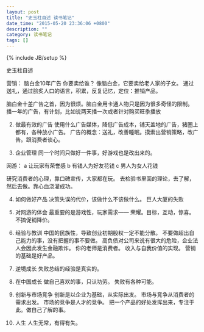 ```yaml
---
layout: post
title: "史玉柱自述 读书笔记"
date_time: "2015-05-20 23:36:06 +0800"
description: ""
category: 读书笔记
tags: []
---
```

{% include JB/setup %}

史玉柱自述

营销：
脑白金10年广告
你要卖给谁？
像脑白金，它要卖给老人家的子女。
通过送礼，通过脍炙人口的语言，积累，反复记忆，定位：推销产品。

脑白金十差广告之首，因为很烦。脑白金用卡通人物只是因为很多奇怪的限制。
播一年的广告，有计划，比如说两天播一次或者针对购买旺季播放

2. 做最有效的广告
使用什么广告媒体，降低广告成本，铺天盖地的广告，猪圈上都有，各种放小广告。
广告的概念：送礼，改善睡眠。摸索出营销策略，改广告。跟消费者谈心。

3. 企业管理
同一个时间只做好一件事，好游戏也是改出来的。

网游：
a 让玩家有荣誉感 
b 有钱人为好友花钱
c 男人为女人花钱

研究消费者的心理，靠口碑宣传，大家都在玩。
去检验书里面的理论，去了解，然后去做。靠心血浇灌成功。

4. 如何做好产品
决策失误的代价，该做什么不该做什么。
巨人大厦的失败

5. 对网游的体会
最重要的是游戏性，玩家需求—— 荣耀。目标，互动，惊喜。
不搞促销降价。

6. 经验与教训
中国的民族性，导致创业初期股权一定不能分散。
不要做超出自己能力的事，没有把握的事不要做。
高负债对公司来说有很大的危险，企业法人会因此发生金融欺诈。
你的老师是消费者。
收入与自我价值的实现。
营销的基础是好产品。

7. 逆境成长
失败总结的经验是真实的。

8. 在中国成长
做自己喜欢的事，只认功劳。
失败有各种可能。

9. 创新与市场竞争
创新是以企业为基础，从实际出发。
市场与竞争从消费者的需求出发。
市场的竞争是人才的竞争。
把一个产品的好处发挥出来，专注于此。做自己了解的事。

10. 人生
人生无常，有得有失。